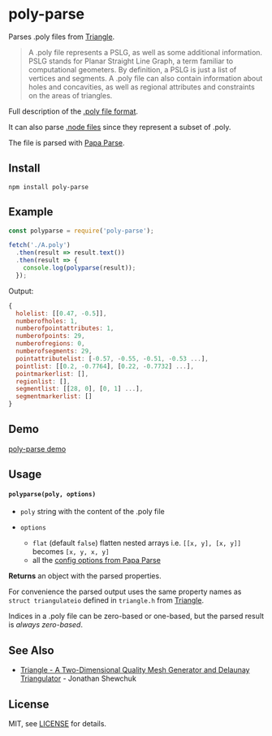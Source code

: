 poly-parse
==========

Parses .poly files from [Triangle](https://www.cs.cmu.edu/~quake/triangle.html).

> A .poly file represents a PSLG, as well as some additional information. PSLG stands for Planar Straight Line Graph, a term familiar to computational geometers. By definition, a PSLG is just a list of vertices and segments. A .poly file can also contain information about holes and concavities, as well as regional attributes and constraints on the areas of triangles.

Full description of the [.poly file format](https://www.cs.cmu.edu/~quake/triangle.poly.html).

It can also parse [.node files](https://www.cs.cmu.edu/~quake/triangle.node.html) since they represent a subset of .poly.

The file is parsed with [Papa Parse](https://www.npmjs.com/package/papaparse).

## Install
```
npm install poly-parse
```

## Example
```js
const polyparse = require('poly-parse');

fetch('./A.poly')
  .then(result => result.text())
  .then(result => {
    console.log(polyparse(result));
  });
```
Output:

```js
{
  holelist: [[0.47, -0.5]],
  numberofholes: 1,
  numberofpointattributes: 1,
  numberofpoints: 29,
  numberofregions: 0,
  numberofsegments: 29,
  pointattributelist: [-0.57, -0.55, -0.51, -0.53 ...],
  pointlist: [[0.2, -0.7764], [0.22, -0.7732] ...],
  pointmarkerlist: [],
  regionlist: [],
  segmentlist: [[28, 0], [0, 1] ...],
  segmentmarkerlist: []
}
```

## Demo

[poly-parse demo](https://brunoimbrizi.github.io/poly-parse/demo/)

## Usage

#### `polyparse(poly, options)`

- `poly` string with the content of the .poly file

- `options`
  - `flat` (default `false`) flatten nested arrays i.e. `[[x, y], [x, y]]` becomes `[x, y, x, y]`
  - all the [config options from Papa Parse](https://www.papaparse.com/docs#config)

**Returns** an object with the parsed properties.

For convenience the parsed output uses the same property names as  `struct triangulateio` defined in `triangle.h` from [Triangle](https://www.cs.cmu.edu/~quake/triangle.html).

Indices in a .poly file can be zero-based or one-based, but the parsed result is *always zero-based*.


## See Also

- [Triangle - A Two-Dimensional Quality Mesh Generator and Delaunay Triangulator](https://www.cs.cmu.edu/~quake/triangle.html) - Jonathan Shewchuk


## License

MIT, see [LICENSE](LICENSE) for details.
